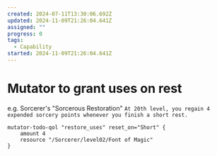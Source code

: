```yaml
---
created: 2024-07-11T13:30:06.692Z
updated: 2024-11-09T21:26:04.641Z
assigned: ""
progress: 0
tags:
  - Capability
started: 2024-11-09T21:26:04.641Z
---
```


# Mutator to grant uses on rest

e.g. Sorcerer's "Sorcerous Restoration"
`At 20th level, you regain 4 expended sorcery points whenever you finish a short rest.`
```
mutator-todo-qol "restore_uses" reset_on="Short" {
	amount 4
	resource "/Sorcerer/level02/Font of Magic"
}
```

